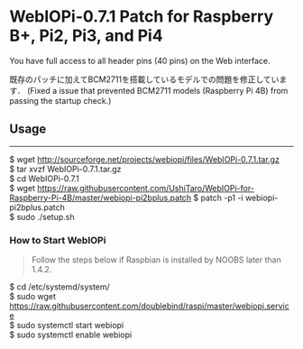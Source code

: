 WebIOPi-0.7.1 Patch for Raspberry B+, Pi2, Pi3, and Pi4
=============================================

You have full access to all header pins (40 pins) on the Web interface.

既存のパッチに加えてBCM2711を搭載しているモデルでの問題を修正しています．
(Fixed a issue that prevented BCM2711 models (Raspberry Pi 4B) from passing the startup check.)

## Usage
------
$ wget http://sourceforge.net/projects/webiopi/files/WebIOPi-0.7.1.tar.gz  
$ tar xvzf WebIOPi-0.7.1.tar.gz  
$ cd WebIOPi-0.7.1  
$ wget https://raw.githubusercontent.com/UshiTaro/WebIOPi-for-Raspberry-Pi-4B/master/webiopi-pi2bplus.patch
$ patch -p1 -i webiopi-pi2bplus.patch  
$ sudo ./setup.sh

### How to Start WebIOPi

> Follow the steps below if Raspbian is installed by NOOBS later than 1.4.2.  

$ cd /etc/systemd/system/  
$ sudo wget https://raw.githubusercontent.com/doublebind/raspi/master/webiopi.service  
$ sudo systemctl start webiopi  
$ sudo systemctl enable webiopi  
